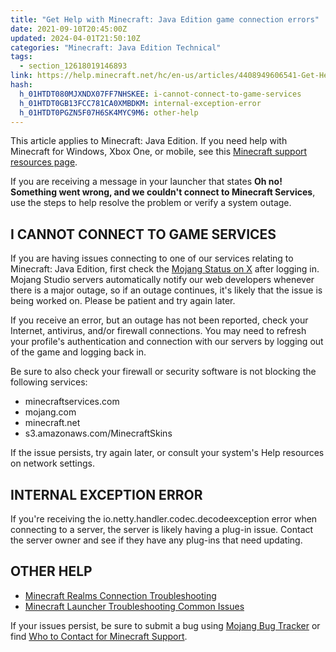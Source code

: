 ```yaml
---
title: "Get Help with Minecraft: Java Edition game connection errors"
date: 2021-09-10T20:45:00Z
updated: 2024-04-01T21:50:10Z
categories: "Minecraft: Java Edition Technical"
tags:
  - section_12618019146893
link: https://help.minecraft.net/hc/en-us/articles/4408949606541-Get-Help-with-Minecraft-Java-Edition-game-connection-errors
hash:
  h_01HTDT080MJXNDX07FF7NHSKEE: i-cannot-connect-to-game-services
  h_01HTDT0GB13FCC781CA0XMBDKM: internal-exception-error
  h_01HTDT0PGZN5F07H6SK4MYC9M6: other-help
---
```


This article applies to Minecraft: Java Edition. If you need help with Minecraft for Windows, Xbox One, or mobile, see this [Minecraft support resources page](../Minecraft-Bedrock-Edition-Technical/Minecraft-Bedrock-Edition-Support-Resources.md).

If you are receiving a message in your launcher that states **Oh no! Something went wrong, and we couldn't connect to Minecraft Services**, use the steps to help resolve the problem or verify a system outage.

## I CANNOT CONNECT TO GAME SERVICES

If you are having issues connecting to one of our services relating to Minecraft: Java Edition, first check the [Mojang Status on X](https://twitter.com/MojangStatus) after logging in. Mojang Studio servers automatically notify our web developers whenever there is a major outage, so if an outage continues, it's likely that the issue is being worked on. Please be patient and try again later.

If you receive an error, but an outage has not been reported, check your Internet, antivirus, and/or firewall connections. You may need to refresh your profile's authentication and connection with our servers by logging out of the game and logging back in.

Be sure to also check your firewall or security software is not blocking the following services:

- minecraftservices.com
- mojang.com
- minecraft.net
- s3.amazonaws.com/MinecraftSkins

If the issue persists, try again later, or consult your system's Help resources on network settings.

## INTERNAL EXCEPTION ERROR

If you're receiving the io.netty.handler.codec.decodeexception error when connecting to a server, the server is likely having a plug-in issue. Contact the server owner and see if they have any plug-ins that need updating.

## OTHER HELP

- [Minecraft Realms Connection Troubleshooting](../Realms-Troubleshooting-and-Billing/Minecraft-Realms-Connection-Troubleshooting.md)
- [Minecraft Launcher Troubleshooting Common Issues](../Minecraft-Bedrock-Edition-Technical/Minecraft-Launcher-Support.md)

If your issues persist, be sure to submit a bug using [Mojang Bug Tracker](https://bugs.mojang.com/secure/Dashboard.jspa) or find [Who to Contact for Minecraft Support](./Who-to-contact-with-your-Minecraft-support-questions.md).
